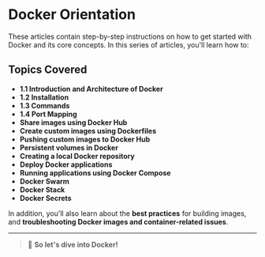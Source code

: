 
# Docker Orientation

These articles contain step-by-step instructions on how to get started with Docker and its core concepts. In this series of articles, you'll learn how to:

## Topics Covered

- **1.1 Introduction and Architecture of Docker**
- **1.2 Installation**
- **1.3 Commands**
- **1.4 Port Mapping**
- **Share images using Docker Hub**
- **Create custom images using Dockerfiles**
- **Pushing custom images to Docker Hub**
- **Persistent volumes in Docker**
- **Creating a local Docker repository**
- **Deploy Docker applications**
- **Running applications using Docker Compose**
- **Docker Swarm**
- **Docker Stack**
- **Docker Secrets**

In addition, you'll also learn about the **best practices** for building images, and **troubleshooting Docker images and container-related issues**.

---

> 🐳 **So let's dive into Docker!**
